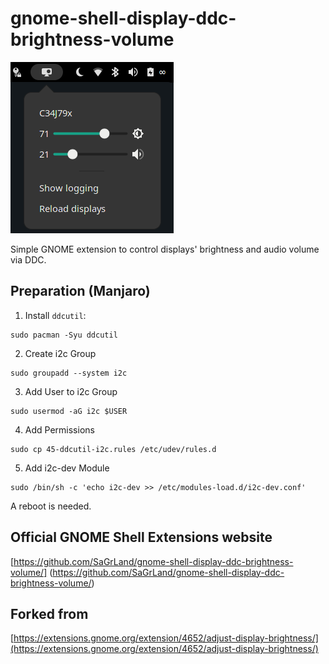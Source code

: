 # gnome-shell-display-ddc-brightness-volume

<img src="https://github.com/SaGrLand/gnome-shell-display-ddc-brightness-volume/blob/master/Display_DCC_Brightness_Volume.png">

Simple GNOME extension to control displays' brightness and audio volume via DDC.

## Preparation (Manjaro)

1. Install `ddcutil`: 

```shell
sudo pacman -Syu ddcutil
```
2. Create i2c Group

```shell
sudo groupadd --system i2c
```
3. Add User to i2c Group

```shell
sudo usermod -aG i2c $USER
```
4. Add Permissions

```shell
sudo cp 45-ddcutil-i2c.rules /etc/udev/rules.d
```
5. Add i2c-dev Module

```shell
sudo /bin/sh -c 'echo i2c-dev >> /etc/modules-load.d/i2c-dev.conf'
```

A reboot is needed.

## Official GNOME Shell Extensions website
[https://github.com/SaGrLand/gnome-shell-display-ddc-brightness-volume/] (https://github.com/SaGrLand/gnome-shell-display-ddc-brightness-volume/)

## Forked from
[https://extensions.gnome.org/extension/4652/adjust-display-brightness/](https://extensions.gnome.org/extension/4652/adjust-display-brightness/)
